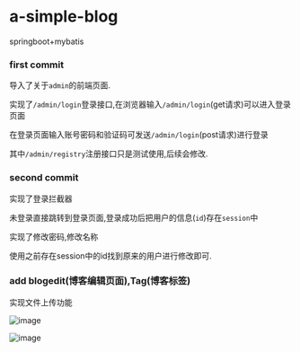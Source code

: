 # a-simple-blog
springboot+mybatis

### first commit

导入了关于```admin```的前端页面.

实现了```/admin/login```登录接口,在浏览器输入```/admin/login```(get请求)可以进入登录页面

在登录页面输入账号密码和验证码可发送```/admin/login```(post请求)进行登录

其中```/admin/registry```注册接口只是测试使用,后续会修改.

### second commit

实现了登录拦截器

未登录直接跳转到登录页面,登录成功后把用户的信息(```id```)存在```session```中

实现了修改密码,修改名称

使用之前存在session中的id找到原来的用户进行修改即可.

### add blogedit(博客编辑页面),Tag(博客标签)

实现文件上传功能

![image](https://user-images.githubusercontent.com/64780485/147088033-3dfa1bfc-1f15-4ad5-a76d-14f2ecb1db4a.png)

![image](https://user-images.githubusercontent.com/64780485/147088107-f7de8ec1-0f12-4c9a-933d-3dc54d236c68.png)

